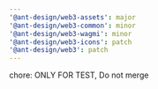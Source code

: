 ```yaml
---
'@ant-design/web3-assets': major
'@ant-design/web3-common': minor
'@ant-design/web3-wagmi': minor
'@ant-design/web3-icons': patch
'@ant-design/web3': patch
---
```


chore: ONLY FOR TEST, Do not merge
